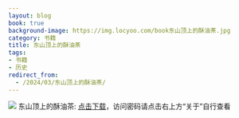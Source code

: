 ```yaml
---
layout: blog
book: true
background-image: https://img.locyoo.com/book东山顶上的酥油茶.jpg
category: 书籍
title: 东山顶上的酥油茶
tags:
- 书籍
- 历史
redirect_from:
  - /2024/03/东山顶上的酥油茶/
---
```

![](https://img.locyoo.com/book东山顶上的酥油茶.jpg)
东山顶上的酥油茶: <a name = "ref1" href="https://url18.ctfile.com/f/50983618-1268598409-a3af54?p=3619">点击下载</a>，访问密码请点击右上方“关于”自行查看